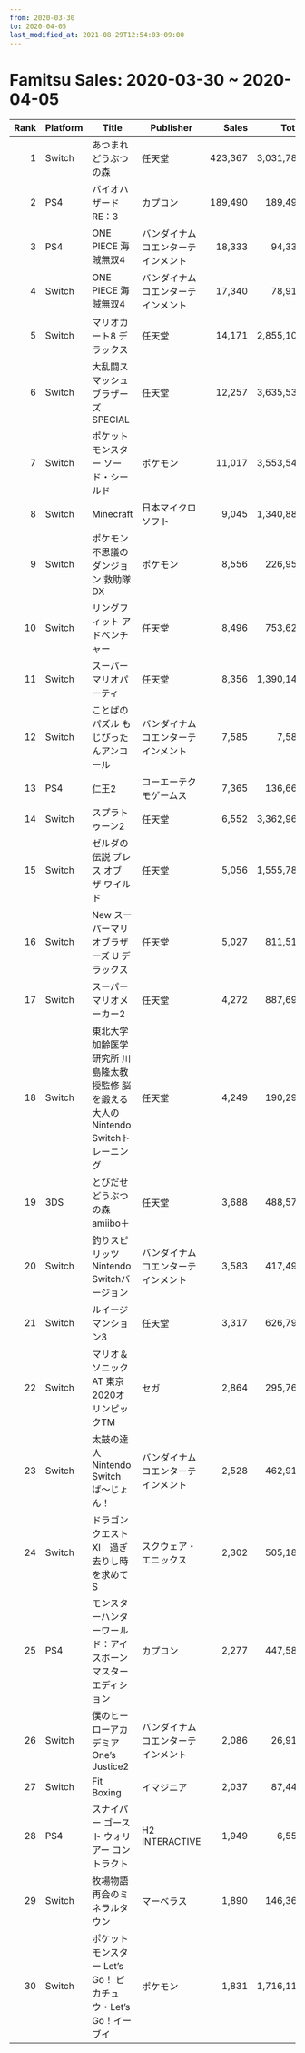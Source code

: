 ```yaml
---
from: 2020-03-30
to: 2020-04-05
last_modified_at: 2021-08-29T12:54:03+09:00
---
```

# Famitsu Sales: 2020-03-30 ~ 2020-04-05
| Rank | Platform | Title | Publisher | Sales | Total | Rate | New |
| -: | -- | -- | -- | -: | -: | -: | -- |
| 1 | Switch | あつまれ どうぶつの森 | 任天堂 | 423,367 | 3,031,784 | 20% |  |
| 2 | PS4 | バイオハザード RE：3 | カプコン | 189,490 | 189,490 | 20% | **New** |
| 3 | PS4 | ONE PIECE 海賊無双4 | バンダイナムコエンターテインメント | 18,333 | 94,331 | 20% |  |
| 4 | Switch | ONE PIECE 海賊無双4 | バンダイナムコエンターテインメント | 17,340 | 78,911 | 40% |  |
| 5 | Switch | マリオカート8 デラックス | 任天堂 | 14,171 | 2,855,101 | 20% |  |
| 6 | Switch | 大乱闘スマッシュブラザーズ SPECIAL | 任天堂 | 12,257 | 3,635,531 | 20% |  |
| 7 | Switch | ポケットモンスター ソード・シールド | ポケモン | 11,017 | 3,553,541 | 20% |  |
| 8 | Switch | Minecraft | 日本マイクロソフト | 9,045 | 1,340,884 | 20% |  |
| 9 | Switch | ポケモン不思議のダンジョン 救助隊DX | ポケモン | 8,556 | 226,950 | 20% |  |
| 10 | Switch | リングフィット アドベンチャー | 任天堂 | 8,496 | 753,623 | 20% |  |
| 11 | Switch | スーパー マリオパーティ | 任天堂 | 8,356 | 1,390,143 | 20% |  |
| 12 | Switch | ことばのパズル もじぴったんアンコール | バンダイナムコエンターテインメント | 7,585 | 7,585 | 80% | **New** |
| 13 | PS4 | 仁王2 | コーエーテクモゲームス | 7,365 | 136,667 | 20% |  |
| 14 | Switch | スプラトゥーン2 | 任天堂 | 6,552 | 3,362,961 | 20% |  |
| 15 | Switch | ゼルダの伝説 ブレス オブ ザ ワイルド | 任天堂 | 5,056 | 1,555,783 | 20% |  |
| 16 | Switch | New スーパーマリオブラザーズ U デラックス | 任天堂 | 5,027 | 811,515 | 20% |  |
| 17 | Switch | スーパーマリオメーカー2 | 任天堂 | 4,272 | 887,691 | 20% |  |
| 18 | Switch | 東北大学加齢医学研究所 川島隆太教授監修 脳を鍛える大人のNintendo Switchトレーニング | 任天堂 | 4,249 | 190,296 | 20% |  |
| 19 | 3DS | とびだせ どうぶつの森 amiibo＋ | 任天堂 | 3,688 | 488,576 | 20% |  |
| 20 | Switch | 釣りスピリッツ Nintendo Switchバージョン | バンダイナムコエンターテインメント | 3,583 | 417,499 | 20% |  |
| 21 | Switch | ルイージマンション3 | 任天堂 | 3,317 | 626,797 | 20% |  |
| 22 | Switch | マリオ＆ソニック AT 東京2020オリンピックTM | セガ | 2,864 | 295,764 | 20% |  |
| 23 | Switch | 太鼓の達人 Nintendo Switchば〜じょん！ | バンダイナムコエンターテインメント | 2,528 | 462,914 | 20% |  |
| 24 | Switch | ドラゴンクエストXI　過ぎ去りし時を求めて S | スクウェア・エニックス | 2,302 | 505,182 | 20% |  |
| 25 | PS4 | モンスターハンターワールド：アイスボーン マスターエディション | カプコン | 2,277 | 447,587 | 20% |  |
| 26 | Switch | 僕のヒーローアカデミア One’s Justice2 | バンダイナムコエンターテインメント | 2,086 | 26,915 | 40% |  |
| 27 | Switch | Fit Boxing | イマジニア | 2,037 | 87,444 | 20% |  |
| 28 | PS4 | スナイパー ゴースト ウォリアー コントラクト | H2 INTERACTIVE | 1,949 | 6,557 | 40% |  |
| 29 | Switch | 牧場物語 再会のミネラルタウン | マーベラス | 1,890 | 146,363 | 20% |  |
| 30 | Switch | ポケットモンスター Let’s Go！ ピカチュウ・Let’s Go！イーブイ | ポケモン | 1,831 | 1,716,116 | 20% |  |
